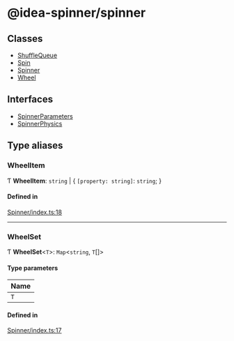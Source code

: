 # @idea-spinner/spinner

## Classes

- [ShuffleQueue](https://github.com/daniellacosse/idea-spinner/tree/main/packages/spinner/docs/classes/ShuffleQueue.md)
- [Spin](https://github.com/daniellacosse/idea-spinner/tree/main/packages/spinner/docs/classes/Spin.md)
- [Spinner](https://github.com/daniellacosse/idea-spinner/tree/main/packages/spinner/docs/classes/Spinner.md)
- [Wheel](https://github.com/daniellacosse/idea-spinner/tree/main/packages/spinner/docs/classes/Wheel.md)

## Interfaces

- [SpinnerParameters](https://github.com/daniellacosse/idea-spinner/tree/main/packages/spinner/docs/interfaces/SpinnerParameters.md)
- [SpinnerPhysics](https://github.com/daniellacosse/idea-spinner/tree/main/packages/spinner/docs/interfaces/SpinnerPhysics.md)

## Type aliases

### WheelItem

Ƭ **WheelItem**: `string` \| { `[property: string]`: `string`;  }

#### Defined in

[Spinner/index.ts:18](https://github.com/daniellacosse/idea-spinner/blob/af30666/packages/spinner/Spinner/index.ts#L18)

___

### WheelSet

Ƭ **WheelSet**<`T`\>: `Map`<`string`, `T`[]\>

#### Type parameters

| Name |
| :------ |
| `T` |

#### Defined in

[Spinner/index.ts:17](https://github.com/daniellacosse/idea-spinner/blob/af30666/packages/spinner/Spinner/index.ts#L17)
